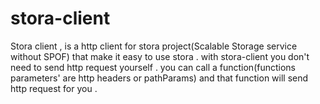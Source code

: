 # stora-client
Stora client , is a http client for stora project(Scalable Storage service without SPOF) that make it easy to use stora . with stora-client you don't need to send http request yourself . 
you can call a function(functions parameters' are http headers or pathParams) and that function will send http request for you . 
